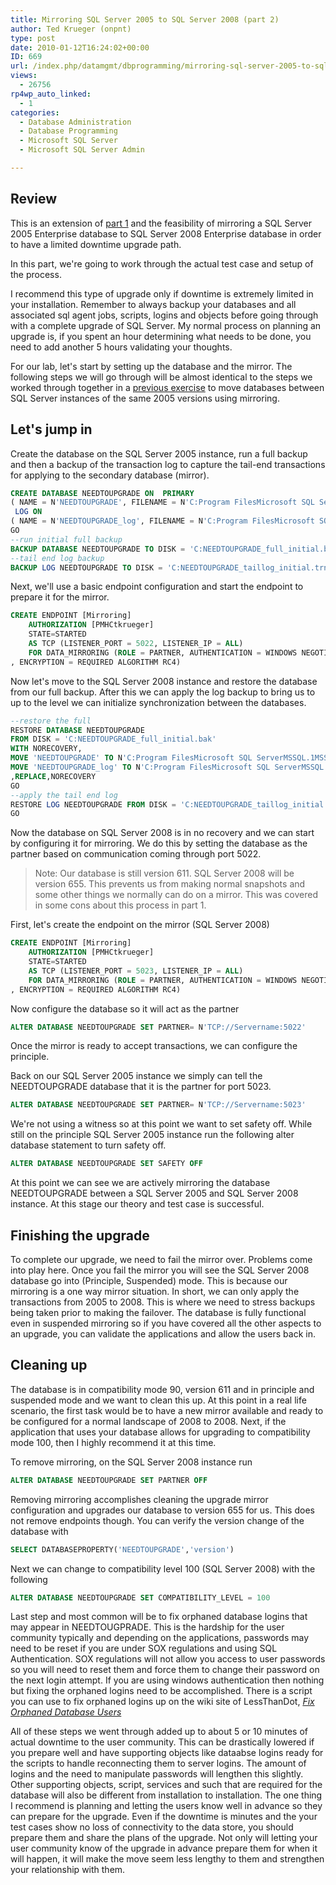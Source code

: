 ```yaml
---
title: Mirroring SQL Server 2005 to SQL Server 2008 (part 2)
author: Ted Krueger (onpnt)
type: post
date: 2010-01-12T16:24:02+00:00
ID: 669
url: /index.php/datamgmt/dbprogramming/mirroring-sql-server-2005-to-sql-server-2/
views:
  - 26756
rp4wp_auto_linked:
  - 1
categories:
  - Database Administration
  - Database Programming
  - Microsoft SQL Server
  - Microsoft SQL Server Admin

---
```

## Review

This is an extension of [part 1][1] and the feasibility of mirroring a SQL Server 2005 Enterprise database to SQL Server 2008 Enterprise database in order to have a limited downtime upgrade path.

In this part, we're going to work through the actual test case and setup of the process.

I recommend this type of upgrade only if downtime is extremely limited in your installation. Remember to always backup your databases and all associated sql agent jobs, scripts, logins and objects before going through with a complete upgrade of SQL Server. My normal process on planning an upgrade is, if you spent an hour determining what needs to be done, you need to add another 5 hours validating your thoughts. 

For our lab, let's start by setting up the database and the mirror. The following steps we will go through will be almost identical to the steps we worked through together in a [previous exercise][2] to move databases between SQL Server instances of the same 2005 versions using mirroring. 

## Let's jump in

Create the database on the SQL Server 2005 instance, run a full backup and then a backup of the transaction log to capture the tail-end transactions for applying to the secondary database (mirror). 

```sql
CREATE DATABASE NEEDTOUPGRADE ON  PRIMARY 
( NAME = N'NEEDTOUPGRADE', FILENAME = N'C:Program FilesMicrosoft SQL ServerMSSQL.1MSSQLDATANEEDTOUPGRADE.mdf' , SIZE = 2048KB , MAXSIZE = UNLIMITED, FILEGROWTH = 1024KB )
 LOG ON 
( NAME = N'NEEDTOUPGRADE_log', FILENAME = N'C:Program FilesMicrosoft SQL ServerMSSQL.1MSSQLDATANEEDTOUPGRADE_log.ldf' , SIZE = 1024KB , MAXSIZE = 2048GB , FILEGROWTH = 10%)
GO
--run initial full backup
BACKUP DATABASE NEEDTOUPGRADE TO DISK = 'C:NEEDTOUPGRADE_full_initial.bak'
--tail end log backup
BACKUP LOG NEEDTOUPGRADE TO DISK = 'C:NEEDTOUPGRADE_taillog_initial.trn'
```

Next, we'll use a basic endpoint configuration and start the endpoint to prepare it for the mirror.

```sql
CREATE ENDPOINT [Mirroring] 
    AUTHORIZATION [PMHCtkrueger]
    STATE=STARTED
    AS TCP (LISTENER_PORT = 5022, LISTENER_IP = ALL)
    FOR DATA_MIRRORING (ROLE = PARTNER, AUTHENTICATION = WINDOWS NEGOTIATE
, ENCRYPTION = REQUIRED ALGORITHM RC4)
```
</p> 

Now let's move to the SQL Server 2008 instance and restore the database from our full backup. After this we can apply the log backup to bring us to up to the level we can initialize synchronization between the databases.

```sql
--restore the full
RESTORE DATABASE NEEDTOUPGRADE 
FROM DISK = 'C:NEEDTOUPGRADE_full_initial.bak'
WITH NORECOVERY,
MOVE 'NEEDTOUPGRADE' TO N'C:Program FilesMicrosoft SQL ServerMSSQL.1MSSQLDATANEEDTOUPGRADE_mirror.mdf',
MOVE 'NEEDTOUPGRADE_log' TO N'C:Program FilesMicrosoft SQL ServerMSSQL.1MSSQLDATANEEDTOUPGRADE_mirror_log.ldf'
,REPLACE,NORECOVERY
GO
--apply the tail end log 
RESTORE LOG NEEDTOUPGRADE FROM DISK = 'C:NEEDTOUPGRADE_taillog_initial.trn' WITH NORECOVERY
GO
```

Now the database on SQL Server 2008 is in no recovery and we can start by configuring it for mirroring. We do this by setting the database as the partner based on communication coming through port 5022. 

> <span class="MT_red">Note: Our database is still version 611. SQL Server 2008 will be version 655. This prevents us from making normal snapshots and some other things we normally can do on a mirror. This was covered in some cons about this process in part 1.</span>

First, let's create the endpoint on the mirror (SQL Server 2008)

```sql
CREATE ENDPOINT [Mirroring] 
    AUTHORIZATION [PMHCtkrueger]
    STATE=STARTED
    AS TCP (LISTENER_PORT = 5023, LISTENER_IP = ALL)
    FOR DATA_MIRRORING (ROLE = PARTNER, AUTHENTICATION = WINDOWS NEGOTIATE
, ENCRYPTION = REQUIRED ALGORITHM RC4)
```

Now configure the database so it will act as the partner

```sql
ALTER DATABASE NEEDTOUPGRADE SET PARTNER= N'TCP://Servername:5022'
```

Once the mirror is ready to accept transactions, we can configure the principle.

Back on our SQL Server 2005 instance we simply can tell the NEEDTOUPGRADE database that it is the partner for port 5023. 

```sql
ALTER DATABASE NEEDTOUPGRADE SET PARTNER= N'TCP://Servername:5023'
```

We're not using a witness so at this point we want to set safety off. While still on the principle SQL Server 2005 instance run the following alter database statement to turn safety off.

```sql
ALTER DATABASE NEEDTOUPGRADE SET SAFETY OFF
```
</p> 

At this point we can see we are actively mirroring the database NEEDTOUPGRADE between a SQL Server 2005 and SQL Server 2008 instance. At this stage our theory and test case is successful. 

## Finishing the upgrade

To complete our upgrade, we need to fail the mirror over. Problems come into play here. Once you fail the mirror you will see the SQL Server 2008 database go into (Principle, Suspended) mode. This is because our mirroring is a one way mirror situation. In short, we can only apply the transactions from 2005 to 2008. This is where we need to stress backups being taken prior to making the failover. The database is fully functional even in suspended mirroring so if you have covered all the other aspects to an upgrade, you can validate the applications and allow the users back in. 

## Cleaning up

The database is in compatibility mode 90, version 611 and in principle and suspended mode and we want to clean this up. At this point in a real life scenario, the first task would be to have a new mirror available and ready to be configured for a normal landscape of 2008 to 2008. Next, if the application that uses your database allows for upgrading to compatibility mode 100, then I highly recommend it at this time. 

To remove mirroring, on the SQL Server 2008 instance run

```sql
ALTER DATABASE NEEDTOUPGRADE SET PARTNER OFF
```

Removing mirroring accomplishes cleaning the upgrade mirror configuration and upgrades our database to version 655 for us. This does not remove endpoints though. You can verify the version change of the database with

```sql
SELECT DATABASEPROPERTY('NEEDTOUPGRADE','version')
```

Next we can change to compatibility level 100 (SQL Server 2008) with the following 

```sql
ALTER DATABASE NEEDTOUPGRADE SET COMPATIBILITY_LEVEL = 100
```
</p> 

Last step and most common will be to fix orphaned database logins that may appear in NEEDTOUGPRADE. This is the hardship for the user community typically and depending on the applications, passwords may need to be reset if you are under SOX regulations and using SQL Authentication. SOX regulations will not allow you access to user passwords so you will need to reset them and force them to change their password on the next login attempt. If you are using windows authentication then nothing but fixing the orphaned logins need to be accomplished. There is a script you can use to fix orphaned logins up on the wiki site of LessThanDot, [_Fix Orphaned Database Users_][3]
  

  
All of these steps we went through added up to about 5 or 10 minutes of actual downtime to the user community. This can be drastically lowered if you prepare well and have supporting objects like dataabse logins ready for the scripts to handle reconnecting them to server logins. The amount of logins and the need to manipulate passwords will lengthen this slightly. Other supporting objects, script, services and such that are required for the database will also be different from installation to installation. The one thing I recommend is planning and letting the users know well in advance so they can prepare for the upgrade. Even if the downtime is minutes and the your test cases show no loss of connectivity to the data store, you should prepare them and share the plans of the upgrade. Not only will letting your user community know of the upgrade in advance prepare them for when it will happen, it will make the move seem less lengthy to them and strengthen your relationship with them.

 [1]: /index.php/DataMgmt/DBAdmin/mirroring-sql-server-2005-to-sql-server-2008
 [2]: /index.php/DataMgmt/DBAdmin/move-databases-to-new-server-with-little-1
 [3]: http://wiki.ltd.local/index.php/Fix_Orphaned_Database_Users